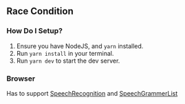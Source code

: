 ## Race Condition

### How Do I Setup?

1. Ensure you have NodeJS, and `yarn` installed.
2. Run `yarn install` in your terminal.
3. Run `yarn dev` to start the dev server.

### Browser

Has to support [SpeechRecognition](https://developer.mozilla.org/en-US/docs/Web/API/SpeechRecognition/SpeechRecognition) and [SpeechGrammerList](https://developer.mozilla.org/en-US/docs/Web/API/SpeechGrammarList/SpeechGrammarList)
